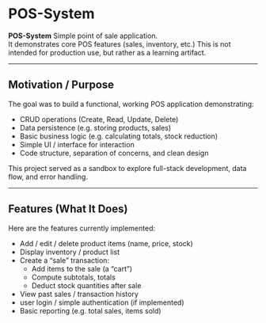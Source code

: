 # POS-System

**POS-System** Simple point of sale application.  
It demonstrates core POS features (sales, inventory, etc.)
This is not intended for production use, but rather as a learning artifact.

---

## Motivation / Purpose

The goal was to build a functional, working POS application demonstrating:

- CRUD operations (Create, Read, Update, Delete)  
- Data persistence (e.g. storing products, sales)  
- Basic business logic (e.g. calculating totals, stock reduction)  
- Simple UI / interface for interaction  
- Code structure, separation of concerns, and clean design  

This project served as a sandbox to explore full-stack development, data flow, and error handling.

---

## Features (What It Does)

Here are the features currently implemented:

- Add / edit / delete product items (name, price, stock)  
- Display inventory / product list  
- Create a “sale” transaction:  
  - Add items to the sale (a “cart”)  
  - Compute subtotals, totals  
  - Deduct stock quantities after sale  
- View past sales / transaction history  
- user login / simple authentication (if implemented)  
- Basic reporting (e.g. total sales, items sold)  
